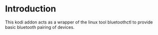# Introduction
This kodi addon acts as a wrapper of the linux tool bluetoothctl to provide basic bluetooth pairing of devices.

